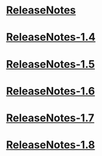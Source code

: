 # [ReleaseNotes](ReleaseNotes.md)
# [ReleaseNotes-1.4](ReleaseNotes-1.4.md)
# [ReleaseNotes-1.5](ReleaseNotes-1.5.md)
# [ReleaseNotes-1.6](ReleaseNotes-1.6.md)
# [ReleaseNotes-1.7](ReleaseNotes-1.7.md)
# [ReleaseNotes-1.8](ReleaseNotes-1.8.md)

